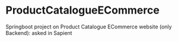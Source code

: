 # ProductCatalogueECommerce
Springboot project on Product Catalogue ECommerce website (only Backend): asked in Sapient
